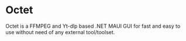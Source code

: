 # Octet
Octet is a FFMPEG and Yt-dlp based .NET MAUI GUI for fast and easy to use without need of any external tool/toolset.
